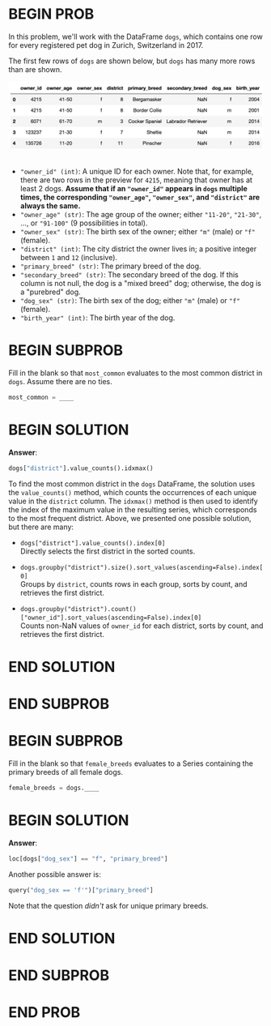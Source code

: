 # BEGIN PROB

In this problem, we'll work with the DataFrame `dogs`, which contains one row for every registered pet dog in Zurich, Switzerland in 2017.

The first few rows of `dogs` are shown below, but `dogs` has many more rows than are shown.

<center><img src="../../assets/images/disc02/disc02-p3-df.png" width=750></center>

<br>

- `"owner_id" (int)`: A unique ID for each owner. Note that, for example, there are two rows in the preview for `4215`, meaning that owner has at least 2 dogs. **Assume that if an `"owner_id"` appears in `dogs` multiple times, the corresponding `"owner_age"`, `"owner_sex"`, and `"district"` are always the same.**
- `"owner_age" (str)`: The age group of the owner; either `"11-20"`, `"21-30"`, ..., or `"91-100"` (9 possibilities in total).
- `"owner_sex" (str)`: The birth sex of the owner; either `"m"` (male) or `"f"` (female).
- `"district" (int)`: The city district the owner lives in; a positive integer between `1` and `12` (inclusive).
- `"primary_breed" (str)`: The primary breed of the dog.
- `"secondary_breed" (str)`: The secondary breed of the dog. If this column is not null, the dog is a "mixed breed" dog; otherwise, the dog is a "purebred" dog.
- `"dog_sex" (str)`: The birth sex of the dog; either `"m"` (male) or `"f"` (female).
- `"birth_year" (int)`: The birth year of the dog.


# BEGIN SUBPROB

Fill in the blank so that `most_common` evaluates to the most common
district in `dogs`. Assume there are no ties.

```py
most_common = ____
```

# BEGIN SOLUTION

**Answer**:

```py
dogs["district"].value_counts().idxmax()
```

To find the most common district in the `dogs` DataFrame, the solution uses the `value_counts()` method, which counts the occurrences of each unique value in the `district` column. The `idxmax()` method is then used to identify the index of the maximum value in the resulting series, which corresponds to the most frequent district. Above, we presented one possible solution, but there are many:

- `dogs["district"].value_counts().index[0]`  
   Directly selects the first district in the sorted counts.

- `dogs.groupby("district").size().sort_values(ascending=False).index[0]`  
   Groups by `district`, counts rows in each group, sorts by count, and retrieves the first district.

- `dogs.groupby("district").count()["owner_id"].sort_values(ascending=False).index[0]`  
   Counts non-NaN values of `owner_id` for each district, sorts by count, and retrieves the first district.

# END SOLUTION

# END SUBPROB

# BEGIN SUBPROB

Fill in the blank so that `female_breeds` evaluates to a Series
containing the primary breeds of all female dogs.

```py
female_breeds = dogs.____
```

# BEGIN SOLUTION

**Answer**:

```py
loc[dogs["dog_sex"] == "f", "primary_breed"]
```

Another possible answer is:

```py
query("dog_sex == 'f'")["primary_breed"]
```

Note that the question _didn't_ ask for unique primary breeds.

# END SOLUTION

# END SUBPROB

# END PROB